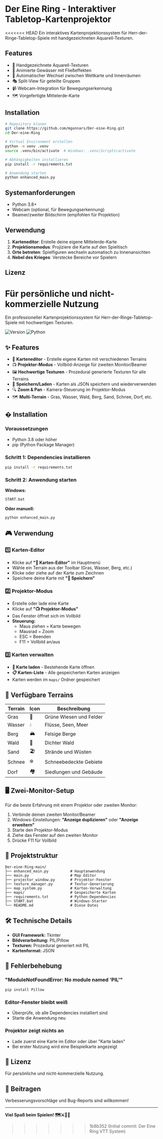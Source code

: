 # Der Eine Ring - Interaktiver Tabletop-Kartenprojektor

<<<<<<< HEAD
Ein interaktives Kartenprojektionssystem für Herr-der-Ringe-Tabletop-Spiele mit handgezeichneten Aquarell-Texturen.

## Features

- 🎨 Handgezeichnete Aquarell-Texturen
- 🌊 Animierte Gewässer mit Fließeffekten
- 🏰 Automatischer Wechsel zwischen Weltkarte und Innenräumen
- 🎭 Split-View für geteilte Gruppen
- 📹 Webcam-Integration für Bewegungserkennung
- 🗺️ Vorgefertigte Mittelerde-Karte

## Installation

```bash
# Repository klonen
git clone https://github.com/mgunnars/Der-eine-Ring.git
cd Der-eine-Ring

# Virtual Environment erstellen
python -m venv .venv
source .venv/bin/activate  # Windows: .venv\Scripts\activate

# Abhängigkeiten installieren
pip install -r requirements.txt

# Anwendung starten
python enhanced_main.py
```

## Systemanforderungen

- Python 3.8+
- Webcam (optional, für Bewegungserkennung)
- Beamer/zweiter Bildschirm (empfohlen für Projektion)

## Verwendung

1. **Karteneditor**: Erstelle deine eigene Mittelerde-Karte
2. **Projektionsmodus**: Projiziere die Karte auf den Spieltisch
3. **Orte betreten**: Spielfiguren wechseln automatisch zu Innenansichten
4. **Nebel des Krieges**: Verstecke Bereiche vor Spielern

## Lizenz

Für persönliche und nicht-kommerzielle Nutzung
=======
Ein professioneller Kartenprojektionssystem für Herr-der-Ringe-Tabletop-Spiele mit hochwertigen Texturen.

![Version](https://img.shields.io/badge/version-1.0-blue)
![Python](https://img.shields.io/badge/python-3.8+-green)

## ✨ Features

- 🎨 **Karteneditor** - Erstelle eigene Karten mit verschiedenen Terrains
- 📺 **Projektor-Modus** - Vollbild-Anzeige für zweiten Monitor/Beamer
- 🖼️ **Hochwertige Texturen** - Prozedural generierte Texturen für alle Terrains
- 💾 **Speichern/Laden** - Karten als JSON speichern und wiederverwenden
- 🔍 **Zoom & Pan** - Kamera-Steuerung im Projektor-Modus
- 🗺️ **Multi-Terrain** - Gras, Wasser, Wald, Berg, Sand, Schnee, Dorf, etc.

## � Installation

### Voraussetzungen
- Python 3.8 oder höher
- pip (Python Package Manager)

### Schritt 1: Dependencies installieren

```bash
pip install -r requirements.txt
```

### Schritt 2: Anwendung starten

**Windows:**
```bash
START.bat
```

**Oder manuell:**
```bash
python enhanced_main.py
```

## 🎮 Verwendung

### 1️⃣ Karten-Editor
- Klicke auf **"🎨 Karten-Editor"** im Hauptmenü
- Wähle ein Terrain aus der Toolbar (Gras, Wasser, Berg, etc.)
- Klicke oder ziehe auf der Karte zum Zeichnen
- Speichere deine Karte mit **"💾 Speichern"**

### 2️⃣ Projektor-Modus
- Erstelle oder lade eine Karte
- Klicke auf **"📺 Projektor-Modus"**
- Das Fenster öffnet sich im Vollbild
- **Steuerung:**
  - Maus ziehen = Karte bewegen
  - Mausrad = Zoom
  - ESC = Beenden
  - F11 = Vollbild an/aus

### 3️⃣ Karten verwalten
- **📁 Karte laden** - Bestehende Karte öffnen
- **📋 Karten-Liste** - Alle gespeicherten Karten anzeigen
- Karten werden im `maps/` Ordner gespeichert

## 🎨 Verfügbare Terrains

| Terrain | Icon | Beschreibung |
|---------|------|--------------|
| Gras | 🌿 | Grüne Wiesen und Felder |
| Wasser | 💧 | Flüsse, Seen, Meer |
| Berg | 🏔️ | Felsige Berge |
| Wald | 🌲 | Dichter Wald |
| Sand | 🏖️ | Strände und Wüsten |
| Schnee | ❄️ | Schneebedeckte Gebiete |
| Dorf | 🏘️ | Siedlungen und Gebäude |

## 🖥️ Zwei-Monitor-Setup

Für die beste Erfahrung mit einem Projektor oder zweiten Monitor:

1. Verbinde deinen zweiten Monitor/Beamer
2. Windows-Einstellungen: **"Anzeige duplizieren"** oder **"Anzeige erweitern"**
3. Starte den Projektor-Modus
4. Ziehe das Fenster auf den zweiten Monitor
5. Drücke F11 für Vollbild

## 📁 Projektstruktur

```
Der-eine-Ring-main/
├── enhanced_main.py          # Hauptanwendung
├── main.py                   # Map Editor
├── projector_window.py       # Projektor-Fenster
├── texture_manager.py        # Textur-Generierung
├── map_system.py             # Karten-Verwaltung
├── maps/                     # Gespeicherte Karten
├── requirements.txt          # Python-Dependencies
├── START.bat                 # Windows-Starter
└── README.md                 # Diese Datei
```

## 🛠️ Technische Details

- **GUI Framework:** Tkinter
- **Bildverarbeitung:** PIL/Pillow
- **Texturen:** Prozedural generiert mit PIL
- **Kartenformat:** JSON

## 🐛 Fehlerbehebung

### "ModuleNotFoundError: No module named 'PIL'"
```bash
pip install Pillow
```

### Editor-Fenster bleibt weiß
- Überprüfe, ob alle Dependencies installiert sind
- Starte die Anwendung neu

### Projektor zeigt nichts an
- Lade zuerst eine Karte im Editor oder über "Karte laden"
- Bei erster Nutzung wird eine Beispielkarte angezeigt

## 📝 Lizenz

Für persönliche und nicht-kommerzielle Nutzung.

## 🤝 Beitragen

Verbesserungsvorschläge und Bug-Reports sind willkommen!

---

**Viel Spaß beim Spielen! 🗺️⚔️🧙‍♂️**
>>>>>>> 1b8b352 (Initial commit: Der Eine Ring VTT System)
